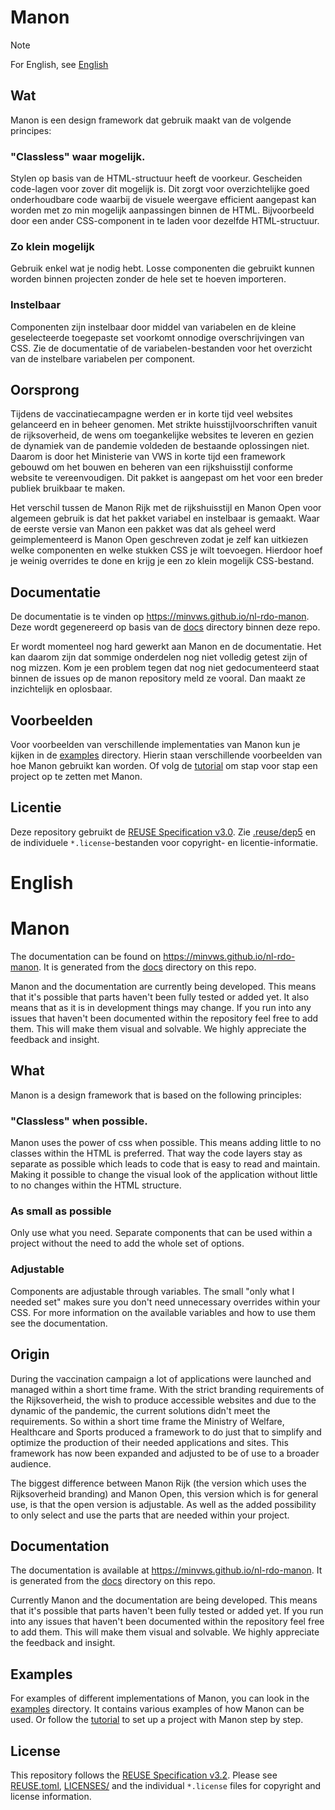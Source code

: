# Manon

> [!NOTE]
> For English, see [English](#english)

## Wat

Manon is een design framework dat gebruik maakt van de volgende principes:

### "Classless" waar mogelijk.

Stylen op basis van de HTML-structuur heeft de voorkeur. Gescheiden code-lagen voor zover dit mogelijk is. Dit zorgt voor overzichtelijke goed onderhoudbare code waarbij de visuele weergave efficient aangepast kan worden met zo min mogelijk aanpassingen binnen de HTML. Bijvoorbeeld door een ander CSS-component in te laden voor dezelfde HTML-structuur.

### Zo klein mogelijk

Gebruik enkel wat je nodig hebt. Losse componenten die gebruikt kunnen worden binnen projecten zonder de hele set te hoeven importeren.

### Instelbaar

Componenten zijn instelbaar door middel van variabelen en de kleine geselecteerde toegepaste set voorkomt onnodige overschrijvingen van CSS. Zie de documentatie of de variabelen-bestanden voor het overzicht van de instelbare variabelen per component.

## Oorsprong

Tijdens de vaccinatiecampagne werden er in korte tijd veel websites gelanceerd en in beheer genomen. Met strikte huisstijlvoorschriften vanuit de rijksoverheid, de wens om toegankelijke websites te leveren en gezien de dynamiek van de pandemie voldeden de bestaande oplossingen niet. Daarom is door het Ministerie van VWS in korte tijd een framework gebouwd om het bouwen en beheren van een rijkshuisstijl conforme website te vereenvoudigen. Dit pakket is aangepast om het voor een breder publiek bruikbaar te maken.

Het verschil tussen de Manon Rijk met de rijkshuisstijl en Manon Open voor algemeen gebruik is dat het pakket variabel en instelbaar is gemaakt. Waar de eerste versie van Manon een pakket was dat als geheel werd geimplementeerd is Manon Open geschreven zodat je zelf kan uitkiezen welke componenten en welke stukken CSS je wilt toevoegen. Hierdoor hoef je weinig overrides te done en krijg je een zo klein mogelijk CSS-bestand.

## Documentatie

De documentatie is te vinden op https://minvws.github.io/nl-rdo-manon. Deze wordt gegenereerd op basis van de [docs](./docs) directory binnen deze repo.

Er wordt momenteel nog hard gewerkt aan Manon en de documentatie. Het kan daarom zijn dat sommige onderdelen nog niet volledig getest zijn of nog mizzen. Kom je een problem tegen dat nog niet gedocumenteerd staat binnen de issues op de manon repository meld ze vooral. Dan maakt ze inzichtelijk en oplosbaar.

## Voorbeelden

Voor voorbeelden van verschillende implementaties van Manon kun je kijken in de [examples](./examples) directory. Hierin staan verschillende voorbeelden van hoe Manon gebruikt kan worden. Of volg de [tutorial](./examples/tutorial) om stap voor stap een project op te zetten met Manon.

## Licentie

Deze repository gebruikt de [REUSE Specification v3.0](https://reuse.software/spec/). Zie [.reuse/dep5](./.reuse/dep5) en de individuele `*.license`-bestanden voor copyright- en licentie-informatie.

# English

# Manon

The documentation can be found on https://minvws.github.io/nl-rdo-manon. It is generated from the [docs](./docs) directory on this repo.

Manon and the documentation are currently being developed. This means that it's possible that parts haven't been fully tested or added yet. It also means that as it is in development things may change. If you run into any issues that haven't been documented within the repository feel free to add them. This will make them visual and solvable. We highly appreciate the feedback and insight.

## What

Manon is a design framework that is based on the following principles:

### "Classless" when possible.

Manon uses the power of css when possible. This means adding little to no classes within the HTML is preferred. That way the code layers stay as separate as possible which leads to code that is easy to read and maintain. Making it possible to change the visual look of the application without little to no changes within the HTML structure.

### As small as possible

Only use what you need. Separate components that can be used within a project without the need to add the whole set of options.

### Adjustable

Components are adjustable through variables. The small "only what I needed set" makes sure you don't need unnecessary overrides within your CSS. For more information on the available variables and how to use them see the documentation.

## Origin

During the vaccination campaign a lot of applications were launched and managed within a short time frame. With the strict branding requirements of the Rijksoverheid, the wish to produce accessible websites and due to the dynamic of the pandemic, the current solutions didn't meet the requirements. So within a short time frame the Ministry of Welfare, Healthcare and Sports produced a framework to do just that to simplify and optimize the production of their needed applications and sites. This framework has now been expanded and adjusted to be of use to a broader audience.

The biggest difference between Manon Rijk (the version which uses the Rijksoverheid branding) and Manon Open, this version which is for general use, is that the open version is adjustable. As well as the added possibility to only select and use the parts that are needed within your project.

## Documentation

The documentation is available at https://minvws.github.io/nl-rdo-manon. It is generated from the [docs](./docs) directory on this repo.

Currently Manon and the documentation are being developed. This means that it's possible that parts haven't been fully tested or added yet. If you run into any issues that haven't been documented within the repository feel free to add them. This will make them visual and solvable. We highly appreciate the feedback and insight.

## Examples

For examples of different implementations of Manon, you can look in the [examples](./examples) directory. It contains various examples of how Manon can be used. Or follow the [tutorial](./examples/tutorial) to set up a project with Manon step by step.

## License

This repository follows the
[REUSE Specification v3.2](https://reuse.software/spec/). Please see
[REUSE.toml](./REUSE.toml), [LICENSES/](./LICENSES/) and the individual
`*.license` files for copyright and license information.
